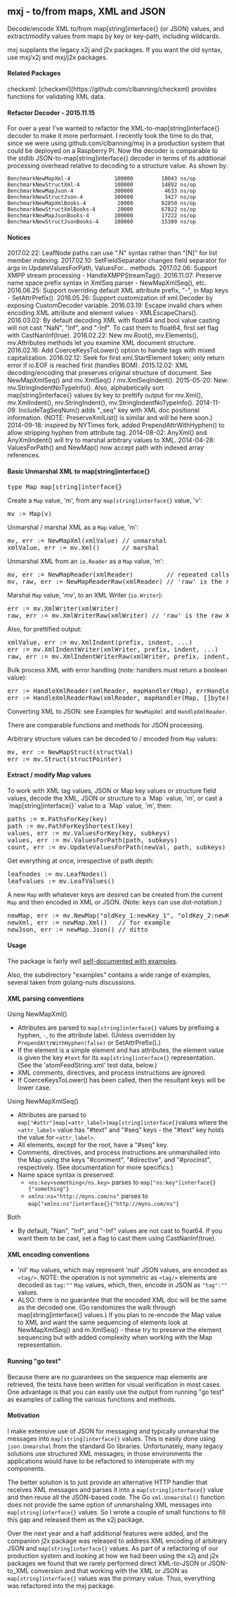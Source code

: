 <h2>mxj - to/from maps, XML and JSON</h2>
Decode/encode XML to/from map[string]interface{} (or JSON) values, and extract/modify values from maps by key or key-path, including wildcards.

mxj supplants the legacy x2j and j2x packages. If you want the old syntax, use mxj/x2j and mxj/j2x packages.

<h4>Related Packages</h4>
	checkxml: [checkxml](https://github.com/clbanning/checkxml) provides functions for validating XML data.

<h4>Refactor Decoder - 2015.11.15</h4>
For over a year I've wanted to refactor the XML-to-map[string]interface{} decoder to make it more performant.  I recently took the time to do that, since we were using github.com/clbanning/mxj in a production system that could be deployed on a Raspberry Pi.  Now the decoder is comparable to the stdlib JSON-to-map[string]interface{} decoder in terms of its additional processing overhead relative to decoding to a structure value.  As shown by:

	BenchmarkNewMapXml-4         	  100000	     18043 ns/op
	BenchmarkNewStructXml-4      	  100000	     14892 ns/op
	BenchmarkNewMapJson-4        	  300000	      4633 ns/op
	BenchmarkNewStructJson-4     	  300000	      3427 ns/op
	BenchmarkNewMapXmlBooks-4    	   20000	     82850 ns/op
	BenchmarkNewStructXmlBooks-4 	   20000	     67822 ns/op
	BenchmarkNewMapJsonBooks-4   	  100000	     17222 ns/op
	BenchmarkNewStructJsonBooks-4	  100000	     15309 ns/op

<h4>Notices</h4>
	2017.02.22: LeafNode paths can use ".N" syntax rather than "[N]" for list member indexing.
	2017.02.10: SetFieldSeparator changes field separator for args in UpdateValuesForPath, ValuesFor... methods.
	2017.02.06: Support XMPP stream processing - HandleXMPPStreamTag().
	2016.11.07: Preserve name space prefix syntax in XmlSeq parser - NewMapXmlSeq(), etc.
	2016.06.25: Support overriding default XML attribute prefix, "-", in Map keys - SetAttrPrefix().
	2016.05.26: Support customization of xml.Decoder by exposing CustomDecoder variable.
	2016.03.19: Escape invalid chars when encoding XML attribute and element values - XMLEscapeChars().
	2016.03.02: By default decoding XML with float64 and bool value casting will not cast "NaN", "Inf", and "-Inf".
	            To cast them to float64, first set flag with CastNanInf(true).
	2016.02.22: New mv.Root(), mv.Elements(), mv.Attributes methods let you examine XML document structure.
	2016.02.16: Add CoerceKeysToLower() option to handle tags with mixed capitalization.
	2016.02.12: Seek for first xml.StartElement token; only return error if io.EOF is reached first (handles BOM).
	2015.12.02: XML decoding/encoding that preserves original structure of document. See NewMapXmlSeq()
	            and mv.XmlSeq() / mv.XmlSeqIndent().
	2015-05-20: New: mv.StringIndentNoTypeInfo().
	            Also, alphabetically sort map[string]interface{} values by key to prettify output for mv.Xml(),
	            mv.XmlIndent(), mv.StringIndent(), mv.StringIndentNoTypeInfo().
	2014-11-09: IncludeTagSeqNum() adds "_seq" key with XML doc positional information.
	            (NOTE: PreserveXmlList() is similar and will be here soon.)
	2014-09-18: inspired by NYTimes fork, added PrependAttrWithHyphen() to allow stripping hyphen from attribute tag.
	2014-08-02: AnyXml() and AnyXmlIndent() will try to marshal arbitrary values to XML.
	2014-04-28: ValuesForPath() and NewMap() now accept path with indexed array references.

<h4>Basic Unmarshal XML to map[string]interface{}</h4>
<pre>type Map map[string]interface{}</pre>

Create a `Map` value, 'm', from any `map[string]interface{}` value, 'v':
<pre>mv := Map(v)</pre>

Unmarshal / marshal XML as a `Map` value, 'm':
<pre>mv, err := NewMapXml(xmlValue) // unmarshal
xmlValue, err := mv.Xml()      // marshal</pre>

Unmarshal XML from an `io.Reader` as a `Map` value, 'm':
<pre>mv, err := NewMapReader(xmlReader)         // repeated calls, as with an os.File Reader, will process stream
mv, raw, err := NewMapReaderRaw(xmlReader) // 'raw' is the raw XML that was decoded</pre>

Marshal `Map` value, 'mv', to an XML Writer (`io.Writer`):
<pre>err := mv.XmlWriter(xmlWriter)
raw, err := mv.XmlWriterRaw(xmlWriter) // 'raw' is the raw XML that was written on xmlWriter</pre>
   
Also, for prettified output:
<pre>xmlValue, err := mv.XmlIndent(prefix, indent, ...)
err := mv.XmlIndentWriter(xmlWriter, prefix, indent, ...)
raw, err := mv.XmlIndentWriterRaw(xmlWriter, prefix, indent, ...)</pre>

Bulk process XML with error handling (note: handlers must return a boolean value):
<pre>err := HandleXmlReader(xmlReader, mapHandler(Map), errHandler(error))
err := HandleXmlReaderRaw(xmlReader, mapHandler(Map, []byte), errHandler(error, []byte))</pre>

Converting XML to JSON: see Examples for `NewMapXml` and `HandleXmlReader`.

There are comparable functions and methods for JSON processing.

Arbitrary structure values can be decoded to / encoded from `Map` values:
<pre>mv, err := NewMapStruct(structVal)
err := mv.Struct(structPointer)</pre>

<h4>Extract / modify Map values</h4>
To work with XML tag values, JSON or Map key values or structure field values, decode the XML, JSON
or structure to a `Map` value, 'm', or cast a `map[string]interface{}` value to a `Map` value, 'm', then:
<pre>paths := m.PathsForKey(key)
path := mv.PathForKeyShortest(key)
values, err := mv.ValuesForKey(key, subkeys)
values, err := mv.ValuesForPath(path, subkeys)
count, err := mv.UpdateValuesForPath(newVal, path, subkeys)</pre>

Get everything at once, irrespective of path depth:
<pre>leafnodes := mv.LeafNodes()
leafvalues := mv.LeafValues()</pre>

A new `Map` with whatever keys are desired can be created from the current `Map` and then encoded in XML
or JSON. (Note: keys can use dot-notation.)
<pre>newMap, err := mv.NewMap("oldKey_1:newKey_1", "oldKey_2:newKey_2", ..., "oldKey_N:newKey_N")
newXml, err := newMap.Xml()   // for example
newJson, err := newMap.Json() // ditto</pre>

<h4>Usage</h4>

The package is fairly well [self-documented with examples](http://godoc.org/github.com/clbanning/mxj).

Also, the subdirectory "examples" contains a wide range of examples, several taken from golang-nuts discussions.

<h4>XML parsing conventions</h4>

Using NewMapXml()

   - Attributes are parsed to `map[string]interface{}` values by prefixing a hyphen, `-`,
     to the attribute label. (Unless overridden by `PrependAttrWithHyphen(false)` or
     SetAttrPrefix().)
   - If the element is a simple element and has attributes, the element value
     is given the key `#text` for its `map[string]interface{}` representation.  (See
     the 'atomFeedString.xml' test data, below.)
   - XML comments, directives, and process instructions are ignored.
   - If CoerceKeysToLower() has been called, then the resultant keys will be lower case.

Using NewMapXmlSeq()

   - Attributes are parsed to `map["#attr"]map[<attr_label>]map[string]interface{}`values
     where the `<attr_label>` value has "#text" and "#seq" keys - the "#text" key holds the 
     value for `<attr_label>`.
   - All elements, except for the root, have a "#seq" key.
   - Comments, directives, and process instructions are unmarshalled into the Map using the
     keys "#comment", "#directive", and "#procinst", respectively. (See documentation for more
     specifics.)
   - Name space syntax is preserved: 
      - `<ns:key>something</ns.key>` parses to `map["ns:key"]interface{}{"something"}`
      - `xmlns:ns="http://myns.com/ns"` parses to `map["xmlns:ns"]interface{}{"http://myns.com/ns"}`

Both

   - By default, "Nan", "Inf", and "-Inf" values are not cast to float64.  If you want them
     to be cast, set a flag to cast them  using CastNanInf(true).

<h4>XML encoding conventions</h4>

   - 'nil' `Map` values, which may represent 'null' JSON values, are encoded as `<tag/>`.
     NOTE: the operation is not symmetric as `<tag/>` elements are decoded as `tag:""` `Map` values,
           which, then, encode in JSON as `"tag":""` values.
   - ALSO: there is no guarantee that the encoded XML doc will be the same as the decoded one.  (Go
           randomizes the walk through map[string]interface{} values.) If you plan to re-encode the
           Map value to XML and want the same sequencing of elements look at NewMapXmlSeq() and
           m.XmlSeq() - these try to preserve the element sequencing but with added complexity when
           working with the Map representation.

<h4>Running "go test"</h4>

Because there are no guarantees on the sequence map elements are retrieved, the tests have been 
written for visual verification in most cases.  One advantage is that you can easily use the 
output from running "go test" as examples of calling the various functions and methods.

<h4>Motivation</h4>

I make extensive use of JSON for messaging and typically unmarshal the messages into
`map[string]interface{}` values.  This is easily done using `json.Unmarshal` from the
standard Go libraries.  Unfortunately, many legacy solutions use structured
XML messages; in those environments the applications would have to be refactored to
interoperate with my components.

The better solution is to just provide an alternative HTTP handler that receives
XML messages and parses it into a `map[string]interface{}` value and then reuse
all the JSON-based code.  The Go `xml.Unmarshal()` function does not provide the same
option of unmarshaling XML messages into `map[string]interface{}` values. So I wrote
a couple of small functions to fill this gap and released them as the x2j package.

Over the next year and a half additional features were added, and the companion j2x
package was released to address XML encoding of arbitrary JSON and `map[string]interface{}`
values.  As part of a refactoring of our production system and looking at how we had been
using the x2j and j2x packages we found that we rarely performed direct XML-to-JSON or
JSON-to_XML conversion and that working with the XML or JSON as `map[string]interface{}`
values was the primary value.  Thus, everything was refactored into the mxj package.

